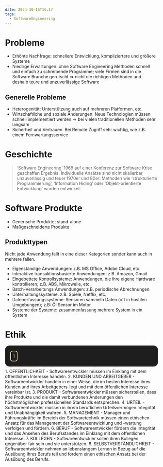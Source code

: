 ```yaml
---
date: 2024-10-16T16:17
tags:
  - SoftwareEngineering
---
```

# Probleme
- Erhöhte Nachfrage: schnellere Entwicklung, kompliziertere und größere Systeme
- Niedrige Erwartungen: ohne Software Engineering Methoden schnell und einfach zu schreibende Programme; viele Firmen sind in die Software Branche gerutscht => nicht die richtigen Methoden und deshalb teure und unzuverlässige Software

## Generelle Probleme
- Heterogenität: Unterstützung auch auf mehreren Platformen, etc.
- Wirtschaftliche und soziale Änderungen: Neue Technologien müssen schnell implementiert werden => bei vielen traditionellen Methoden sehr langsam
- Sicherheit und Vertrauen: Bei Remote Zugriff sehr wichtig, wie z.B. einem Fernwartungsservice

# Geschichte
> ‘Software Engineering’ 1968 auf einer Konferenz zur Software Krise geschaffen
> Ergebnis: Individuelle Ansätze sind nicht skalierbar, unzuverlässig und teuer
> 1970er und 80er: Methoden wie ‘strukturierte Programmierung’, ‘Information Hiding’ oder ‘Objekt-orientierte Entwicklung’ wurden entwickelt

# Software Produkte
- Generische Produkte; stand-alone
- Maßgeschneiderte Produkte

## Produkttypen
Nicht jede Anwendung fällt in eine dieser Kategorien sonder kann auch in mehrere fallen.

- Eigenständige Anwendungen: z.B. MS Office, Adobe Cloud, etc.
- Interaktive transaktionsbasierte Anwendungen: z.B. Amazon, Gmail
- Eingebettete Kontrollsysteme: Anwendungen, die ihre eigene Hardware kontrollieren; z.B. ABS, Mikrowelle, etc.
- Batch-Verarbeitungs Anwendungen: z.B. periodische Abrechnungen
- Unterhaltungssysteme: z.B. Spiele, Netflix, etc.
- Datenerfassungssysteme: Sensoren sammeln Daten (oft in hostilen Umgebungen); z.B: Öl Sensor im Motor
- Systeme der Systeme: zusammenfassung mehrere System in ein System

# Ethik
<div style="display: flex; flex-direction: down; width: 100%;">
	<div style="display: flex; flex-direction: right; width: 100%; background: #1e1e1e; border-radius: 1em; margin-bottom: .5em; border: 3px solid #252525; padding: 0em 1em 0em 1em;">
		<p style="color: wheat; border: 2px solid wheat; padding: .5em; border-radius: .5em">1</p>
	</div>
</div>
1. ÖFFENTLICHKEIT - Softwareentwickler müssen im Einklang mit dem öffentlichen Interesse handeln.
2. KUNDEN UND ARBEITGEBER - Softwareentwickler handeln in einer Weise, die im besten Interesse ihres Kunden und ihres Arbeitgebers liegt und mit dem öffentlichen Interesse vereinbar ist.
3. PRODUKT - Softwareentwickler müssen sicherstellen, dass ihre Produkte und die damit verbundenen Änderungen den höchstmöglichen professionellen Standards entsprechen.
4. URTEIL - Softwareentwickler müssen in ihrem beruflichen Urteilsvermögen Integrität und Unabhängigkeit wahren.
5. MANAGEMENT - Manager und Führungskräfte im Bereich der Softwaretechnik müssen einen ethischen Ansatz für das Management der Softwareentwicklung und -wartung verfolgen und fördern.
6. BERUF - Softwareentwickler fördern die Integrität und das Ansehen des Berufsstandes im Einklang mit dem öffentlichen Interesse.
7. KOLLEGEN - Softwareentwickler sollen ihren Kollegen gegenüber fair sein und sie unterstützen.
8. SELBSTVERSTÄNDLICHKEIT - Softwareentwickler nehmen an lebenslangem Lernen in Bezug auf die Ausübung ihres Berufs teil und fördern einen ethischen Ansatz bei der Ausübung des Berufs.
